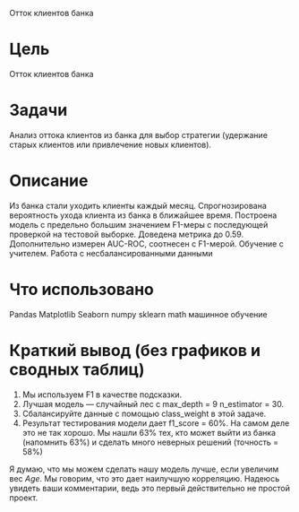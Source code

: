 Отток клиентов банка

# Цель
Отток клиентов банка

# Задачи
Анализ оттока клиентов из банка для выбор стратегии (удержание старых клиентов или привлечение новых клиентов).

# Описание
Из банка стали уходить клиенты каждый месяц. 
Спрогнозирована вероятность ухода клиента из банка в ближайшее время.
Построена модель с предельно большим значением F1-меры с последующей проверкой на тестовой выборке. Доведена метрика до 0.59. 
Дополнительно измерен AUC-ROC, соотнесен с F1-мерой.
Обучение с учителем. Работа с несбалансированными данными

# Что использовано
Pandas
Matplotlib
Seaborn
numpy
sklearn
math
машинное обучение

# Краткий вывод (без графиков и сводных таблиц)
1. Мы используем F1 в качестве подсказки.
2. Лучшая модель — случайный лес с max_depth = 9 n_estimator = 30.
3. Сбалансируйте данные с помощью class_weight в этой задаче.
4. Результат тестирования модели дает f1_score = 60%. На самом деле это не так хорошо. Мы нашли 63% тех, кто может выйти из банка (напомнить 63%) и сделать много неверных решений (точность = 58%)

Я думаю, что мы можем сделать нашу модель лучше, если увеличим вес *Age*. Мы говорим, что это дает наилучшую корреляцию.
Надеюсь увидеть ваши комментарии, ведь это первый действительно не простой проект.